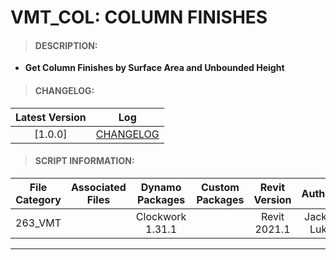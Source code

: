 # VMT_COL: COLUMN FINISHES

> #### DESCRIPTION: 
- **Get Column Finishes by Surface Area and Unbounded Height**

> #### CHANGELOG:

| Latest Version | Log |
| :-------: | :----: | 
|[1.0.0] | [CHANGELOG](/_vmt/changelog/VMT_COL_Finishes.md) |

> #### SCRIPT INFORMATION: 

| File Category| Associated Files | Dynamo Packages | Custom Packages | Revit Version | Author | Reviewed By |
| :-------: | :----: | :---: | :---: | :---: | :---: | :---: |
| 263_VMT |  | Clockwork 1.31.1 | | Revit 2021.1 | Jacky Luk | |

----------------------------------------------------------------
<!-- > #### SCRIPT: 
<img src="/_images/vmt/VMT_CL_Finishes.png">


------------------------------------------------------------------------------

> #### DEMO: 

<video width="1280" height="720" controls>
 <source src="/demo/.mp4" type="video/mp4">
</video>

#### INSTRUCTIONS:  -->